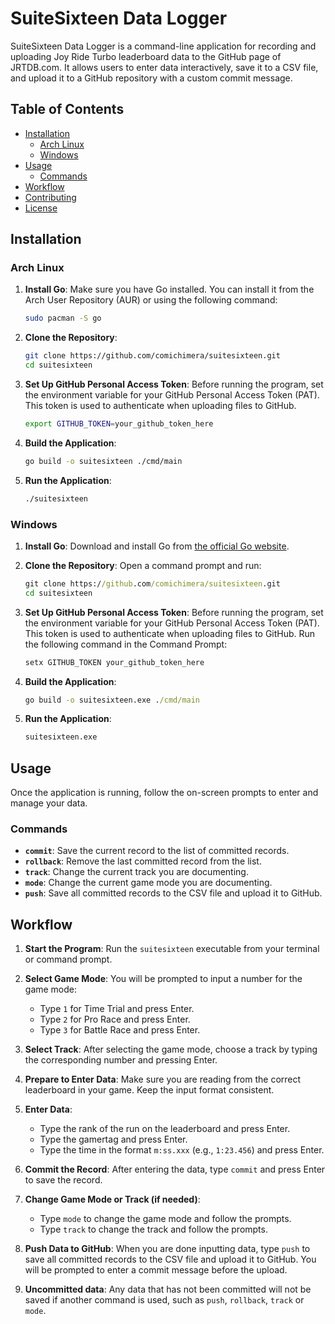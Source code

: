 # SuiteSixteen Data Logger

SuiteSixteen Data Logger is a command-line application for recording and uploading Joy Ride Turbo leaderboard data to the GitHub page of JRTDB.com. It allows users to enter data interactively, save it to a CSV file, and upload it to a GitHub repository with a custom commit message.

## Table of Contents

- [Installation](#installation)
  - [Arch Linux](#arch-linux)
  - [Windows](#windows)
- [Usage](#usage)
  - [Commands](#commands)
- [Workflow](#workflow)
- [Contributing](#contributing)
- [License](#license)

## Installation

### Arch Linux

1. **Install Go**: Make sure you have Go installed. You can install it from the Arch User Repository (AUR) or using the following command:

    ```bash
    sudo pacman -S go
    ```

2. **Clone the Repository**:

    ```bash
    git clone https://github.com/comichimera/suitesixteen.git
    cd suitesixteen
    ```

3. **Set Up GitHub Personal Access Token**: Before running the program, set the environment variable for your GitHub Personal Access Token (PAT). This token is used to authenticate when uploading files to GitHub.

    ```bash
    export GITHUB_TOKEN=your_github_token_here
    ```

4. **Build the Application**:

    ```bash
    go build -o suitesixteen ./cmd/main
    ```

5. **Run the Application**:

    ```bash
    ./suitesixteen
    ```

### Windows

1. **Install Go**: Download and install Go from [the official Go website](https://golang.org/dl/).

2. **Clone the Repository**: Open a command prompt and run:

    ```cmd
    git clone https://github.com/comichimera/suitesixteen.git
    cd suitesixteen
    ```

3. **Set Up GitHub Personal Access Token**: Before running the program, set the environment variable for your GitHub Personal Access Token (PAT). This token is used to authenticate when uploading files to GitHub. Run the following command in the Command Prompt:

    ```cmd
    setx GITHUB_TOKEN your_github_token_here
    ```

4. **Build the Application**:

    ```cmd
    go build -o suitesixteen.exe ./cmd/main
    ```

5. **Run the Application**:

    ```cmd
    suitesixteen.exe
    ```

## Usage

Once the application is running, follow the on-screen prompts to enter and manage your data.

### Commands

- **`commit`**: Save the current record to the list of committed records.
- **`rollback`**: Remove the last committed record from the list.
- **`track`**: Change the current track you are documenting.
- **`mode`**: Change the current game mode you are documenting.
- **`push`**: Save all committed records to the CSV file and upload it to GitHub.

## Workflow

1. **Start the Program**: Run the `suitesixteen` executable from your terminal or command prompt.

2. **Select Game Mode**: You will be prompted to input a number for the game mode:
   - Type `1` for Time Trial and press Enter.
   - Type `2` for Pro Race and press Enter.
   - Type `3` for Battle Race and press Enter.

3. **Select Track**: After selecting the game mode, choose a track by typing the corresponding number and pressing Enter.

4. **Prepare to Enter Data**: Make sure you are reading from the correct leaderboard in your game. Keep the input format consistent.

5. **Enter Data**:
   - Type the rank of the run on the leaderboard and press Enter.
   - Type the gamertag and press Enter.
   - Type the time in the format `m:ss.xxx` (e.g., `1:23.456`) and press Enter.

6. **Commit the Record**: After entering the data, type `commit` and press Enter to save the record.

7. **Change Game Mode or Track (if needed)**:
   - Type `mode` to change the game mode and follow the prompts.
   - Type `track` to change the track and follow the prompts.

8. **Push Data to GitHub**: When you are done inputting data, type `push` to save all committed records to the CSV file and upload it to GitHub. You will be prompted to enter a commit message before the upload.
9. **Uncommitted data**: Any data that has not been committed will not be saved if another command is used, such as `push`, `rollback`, `track` or `mode`.
